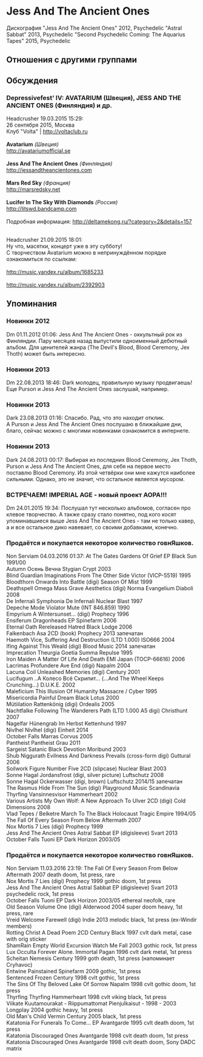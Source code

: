 # Jess And The Ancient Ones

Дискография
"Jess And The Ancient Ones" 2012, Psychedelic
"Astral Sabbat" 2013, Psychedelic
"Second Psychedelic Coming: The Aquarius Tapes" 2015, Psychedelic

## Отношения с другими группами


## Обсуждения

### Depressivefest' IV: AVATARIUM (Швеция), JESS AND THE ANCIENT ONES (Финляндия) и др.

Headcrusher 19.03.2015 15:29:
<BR>26 сентября 2015, Москва<BR>Клуб "Volta" | <A HREF="http://voltaclub.ru" TARGET="_blank">http://voltaclub.ru</A><BR><BR><B>Avatarium</B> <I>(Швеция)</I><BR><A HREF="http://avatariumofficial.se" TARGET="_blank">http://avatariumofficial.se</A><BR><BR><B>Jess And The Ancient Ones</B> <I>(Финляндия)</I><BR><A HREF="http://jessandtheancientones.com" TARGET="_blank">http://jessandtheancientones.com</A><BR><BR><B>Mars Red Sky</B> <I>(Франция)</I><BR><A HREF="http://marsredsky.net" TARGET="_blank">http://marsredsky.net</A><BR><BR><B>Lucifer In The Sky With Diamonds</B> <I>(Россия)</I><BR><A HREF="http://litswd.bandcamp.com" TARGET="_blank">http://litswd.bandcamp.com</A><BR><BR>Подробная информация: <A HREF="http://deltamekong.ru/?category=2&details=157" TARGET="_blank">http://deltamekong.ru/?category=2&details=157</A><BR><BR>

Headcrusher 21.09.2015 18:01:
<BR>Ну что, масятки, концерт уже в эту субботу!<BR>С творчеством Avatarium можно в непринуждённом порядке ознакомиться по ссылкам:<BR><BR><A HREF="http://music.yandex.ru/album/1685233" TARGET="_blank">http://music.yandex.ru/album/1685233</A><BR><BR><A HREF="http://music.yandex.ru/album/2392903" TARGET="_blank">http://music.yandex.ru/album/2392903</A>



## Упоминания

### Новинки 2012

Dm 01.11.2012 01:06:
Jess And The Ancient Ones - оккультный рок из Финляндии. Пару месяцев назад выпустили одноименный дебютный альбом. Для ценителей жанра (The Devil's Blood, Blood Ceremony, Jex Thoth) может быть интересно.

### Новинки 2013

Dm 22.08.2013 18:46:
Dark молодец, правильную музыку продвигаешь! Еще Purson и Jess And The Ancient Ones заслушай, например.

### Новинки 2013

Dark 23.08.2013 01:16:
Спасибо. Рад, что это находит отклик.<BR>А Purson и Jess And The Ancient Ones послушаю в ближайшие дни, благо, сейчас можно с многими новинками ознакомится в интернете.

### Новинки 2013

Dark 24.08.2013 00:17:
Выбирая из последних Blood Ceremony, Jex Thoth, Purson и Jess And The Ancient Ones, для себя на первое место поставлю Blood Ceremony. Из этой четвёрки они мне кажутся наиболее сильными. Однако, это не значит, что остальное является мусором. 

### ВСТРЕЧАЕМ! IMPERIAL AGE - новый проект АОРА!!!

Dm 24.01.2015 19:34:
Послушал тут несколько альбомов, согласен про клевое творчество. А также сразу стало понятно, под кого косят упоминавшиеся выше Jess And The Ancient Ones - там не только кавер, а и все остальное дико навевает, со своими добавками, конечно.

### Продаётся и покупается некоторое количество говнЯшков.

Non Serviam 04.03.2016 01:37:
At The Gates	Gardens Of Grief EP	Black Sun	1991/00<BR>Autumn	Осень Вечна	Stygian Crypt	2003<BR>Blind Guardian	Imaginations From The Other Side	Victor (VICP-5519)	1995<BR>Bloodthorn	Onwards Into Battle (digi)	Season Of Mist	1999<BR>Deathspell Omega	Mass Grave Aesthetics (digi)	Norma Evangelium Diaboli	2008<BR>De Infernali	Symphonia De Infernali	Nuclear Blast	1997<BR>Depeche Mode	Violator	Mute (INT 846.859)	1990<BR>Empyrium	A Wintersunset… (digi)	Prophecy	1996<BR>Ensiferum	Dragonheads EP	Spinefarm	2006<BR>Eternal Oath	Rereleased Hatred	Black Lodge	2006<BR>Falkenbach	Asa 2CD (book)	Prophecy	2013	запечатан<BR>Haemoth	Vice, Suffering And Destruction (LTD 1.000)	ISO666	2004<BR>Ifing	Against This Weald (digi)	Blood Music	2014 запечатан<BR>Imprecation	Theurgia Goetia Summa	Repulse	1995<BR>Iron Maiden	A Matter Of Life And Death	EMI Japan (TOCP-66616)	2006<BR>Lacrimas Profundere	Ave End (digi)	Napalm	2004<BR>Lacuna Coil	Unleashed Memories (digi)	Century	2001<BR>Lucifugum	..А Колесо Всё Скрипит... (...And The Wheel Keeps Crunching...)	D.U.K.E.	2002<BR>Maleficium	This Illusion Of Humanity	Massacre / Cyber	1995<BR>Misericordia	Painful Dream	Black Lotus	2000<BR>M&#252;tiilation	Rattenk&#246;nig (digi)	Ordealis	2005<BR>Nachtfalke	Following The Wanderers Path (LTD 1.000 A5 digi)	Christhunt	2007<BR>Nagelfar	H&#252;nengrab Im Herbst	Kettenhund	1997<BR>Nivlhel	Nivlhel (digi)	Einheit	2014<BR>October Falls	Marras	Corvus	2005<BR>Pantheist	Pantheist	Grau	2011<BR>Sargeist	Satanic Black Devotion	Moribund	2003<BR>Shub Niggurath	Evilness And Darkness Prevails (cross-form digi)	Guttural	2006<BR>Soilwork	Figure Number Five 2CD (slipcase)	Nuclear Blast	2003<BR>Sonne Hagal	Jordansfrost (digi, silver picture)	Luftschutz	2008<BR>Sonne Hagal	Ockerwasser (digi, brown)	Luftschutz	2014/15 запечатан<BR>The Rasmus	Hide From The Sun (digi)	Playground Music Scandinavia<BR>Thyrfing	Vansinnesvisor	Hammerheart	2002<BR>Various Artists	My Own Wolf: A New Approach To Ulver 2CD (digi)	Cold Dimensions	2008<BR>Vlad Tepes / Belketre	March To The Black Holocaust	Tragic Empire	1994/05<BR>The Fall Of Every Season	From Below	Aftermath	2007<BR>Nox Mortis	7 Lies (digi)	Prophecy	1999<BR>Jess And The Ancient Ones	Astral Sabbat EP (digisleeve)	Svart	2013<BR>October Falls	Tuoni EP	Dark Horizon	2003/05<BR>

### Продаётся и покупается некоторое количество говнЯшков.

Non Serviam 11.03.2016 23:19:
The Fall Of Every Season	From Below	Aftermath	2007	death doom, 1st press, rare<BR>Nox Mortis	7 Lies (digi)	Prophecy	1999	gothic doom, 1st press<BR>Jess And The Ancient Ones	Astral Sabbat EP (digisleeve)	Svart	2013	psychedelic rock, 1st press<BR>October Falls	Tuoni EP	Dark Horizon	2003/05	ethereal neofolk, rare<BR>Old Season	Volume One (digi)	Alderwood	2004	super doom heavy, 1st press, rare<BR>Vreid	Welcome Farewell (digi)	Indie	2013	melodic black, 1st press (ex-Windir members)<BR>Rotting Christ	A Dead Poem 2CD	Century Black	1997	cvlt dark metal, case with orig sticker<BR>ShamRain	Empty World Excursion	Watch Me Fall	2003	gothic rock, 1st press<BR>Lux Occulta	Forever Alone. Immortal	Pagan	1996	cvlt dark metal, 1st press<BR>Scheitan	Nemesis	Century	1999	goth death, 1st press (напоминает Cryhavoc)<BR>Entwine	Painstained	Spinefarm	2009	gothic, 1st press<BR>Sentenced	Frozen	Century	1998	cvlt gothic, 1st press<BR>The Sins Of Thy Beloved	Lake Of Sorrow	Napalm	1998	cvlt gothic doom, 1st press<BR>Thyrfing	Thyrfing	Hammerheart	1998	cvlt viking black, 1st press<BR>Viikate	Kuutamourakat - Riippumattomat Pienjulkaisut - 1998 - 2003	Longplay	2004	gothic heavy, 1st press<BR>Old Man's Child	Vermin	Century	2005	black, 1st press<BR>Katatonia	For Funerals To Come... EP	Avantgarde	1995	cvlt death doom, 1st press<BR>Katatonia	Discouraged Ones	Avantgarde	1998	cvlt death doom, 1st press<BR>Katatonia	Discouraged Ones	Avantgarde	1998	cvlt death doom, Sony DADC matrix<BR>

